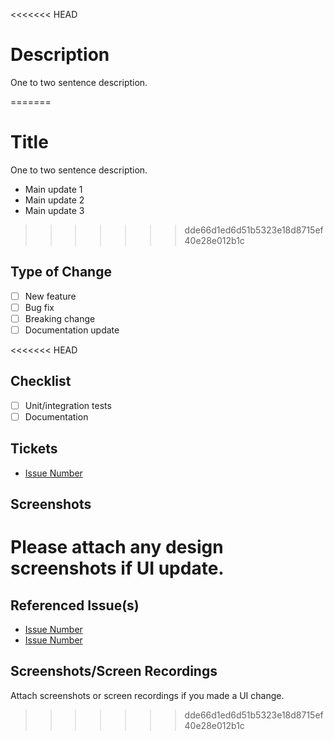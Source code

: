 <<<<<<< HEAD
# Description

One to two sentence description.

=======
# Title

One to two sentence description.

- Main update 1
- Main update 2
- Main update 3

>>>>>>> dde66d1ed6d51b5323e18d8715ef40e28e012b1c
## Type of Change

- [ ] New feature
- [ ] Bug fix
- [ ] Breaking change
- [ ] Documentation update

<<<<<<< HEAD
## Checklist

- [ ] Unit/integration tests
- [ ] Documentation

## Tickets

- [Issue Number](Link)

## Screenshots

Please attach any design screenshots if UI update.
=======
## Referenced Issue(s)

- [Issue Number](Link)
- [Issue Number](Link)

## Screenshots/Screen Recordings

Attach screenshots or screen recordings if you made a UI change.
>>>>>>> dde66d1ed6d51b5323e18d8715ef40e28e012b1c
